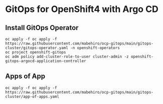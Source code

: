 # GitOps for OpenShift4 with Argo CD 


## Install GitOps Operator

~~~
oc apply -f oc apply -f https://raw.githubusercontent.com/mabehiro/ocp-gitops/main/gitops-cluster/gitops-operator.yaml -n openshift-operators
oc project openshift-gitops
oc adm policy add-cluster-role-to-user cluster-admin -z openshift-gitops-argocd-application-controller
~~~


## Apps of App

~~~
oc apply -f oc apply -f https://raw.githubusercontent.com/mabehiro/ocp-gitops/main/gitops-cluster/app-of-apps.yaml
~~~
